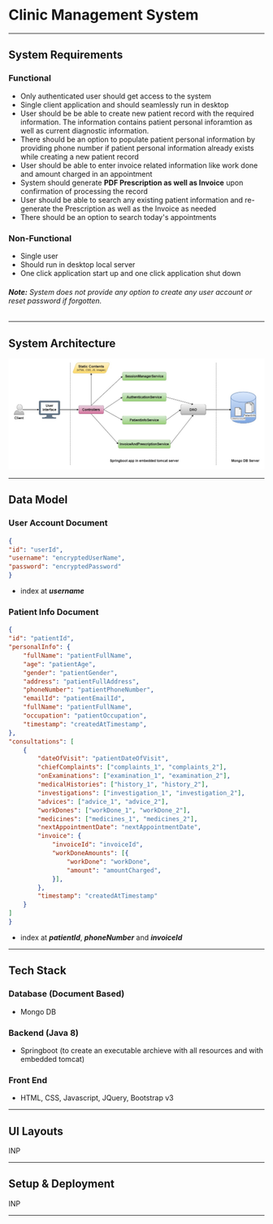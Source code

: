 # Clinic Management System

---

## System Requirements
### Functional
- Only authenticated user should get access to the system
- Single client application and should seamlessly run in desktop
- User should be be able to create new patient record with the required information. The information contains patient personal inforamtion as well as current diagnostic information.
- There should be an option to populate patient personal information by providing phone number if patient personal information already exists while creating a new patient record
- User should be able to enter invoice related information like work done and amount charged in an appointment
- System should generate __PDF Prescription as well as Invoice__ upon confirmation of processing the record
- User should be able to search any existing patient information and re-generate the Prescription as well as the Invoice as needed
- There should be an option to search today's appointments

### Non-Functional
- Single user
- Should run in desktop local server
- One click application start up and one click application shut down

###### **_Note:_** System does not provide any option to create any user account or reset password if forgotten.

---

## System Architecture

<div style="text-align:center"><img src="https://github.com/SubhadeepSen/clinic-management/blob/main/documents/architecture.jpg"/></div>

---

## Data Model
### User Account Document

```json
{
"id": "userId",
"username": "encryptedUserName",
"password": "encryptedPassword"
}
```

* index at **_username_**

### Patient Info Document

```json
{
"id": "patientId",
"personalInfo": {
    "fullName": "patientFullName",
    "age": "patientAge",
    "gender": "patientGender",
    "address": "patientFullAddress",
    "phoneNumber": "patientPhoneNumber",
    "emailId": "patientEmailId",
    "fullName": "patientFullName",
    "occupation": "patientOccupation",
    "timestamp": "createdAtTimestamp",
},
"consultations": [
    {
        "dateOfVisit": "patientDateOfVisit",
        "chiefComplaints": ["complaints_1", "complaints_2"],
        "onExaminations": ["examination_1", "examination_2"],
        "medicalHistories": ["history_1", "history_2"],
        "investigations": ["investigation_1", "investigation_2"],
        "advices": ["advice_1", "advice_2"],
        "workDones": ["workDone_1", "workDone_2"],
        "medicines": ["medicines_1", "medicines_2"],
        "nextAppointmentDate": "nextAppointmentDate",
        "invoice": {
            "invoiceId": "invoiceId",
            "workDoneAmounts": [{
                "workDone": "workDone",
                "amount": "amountCharged",
            }],
        },
        "timestamp": "createdAtTimestamp"
    }
]
}
```

* index at **_patientId_**, **_phoneNumber_** and **_invoiceId_**

---

## Tech Stack
### Database (Document Based)
- Mongo DB

### Backend (Java 8)
- Springboot (to create an executable archieve with all resources and with embedded tomcat)

### Front End
- HTML, CSS, Javascript, JQuery, Bootstrap v3

---

## UI Layouts
INP

---

## Setup & Deployment
INP

---